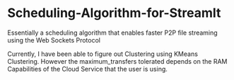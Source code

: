 # Scheduling-Algorithm-for-StreamIt
Essentially a scheduling algorithm that enables faster P2P file streaming using the Web Sockets Protocol


Currently, I have been able to figure out Clustering using KMeans Clustering.
However the maximum_transfers tolerated depends on the RAM Capabilities of the Cloud Service that the user is using.